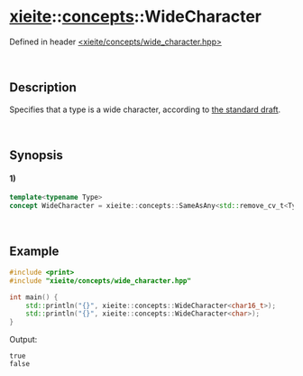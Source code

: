 # [xieite](../../xieite.md)\:\:[concepts](../../concepts.md)\:\:WideCharacter
Defined in header [<xieite/concepts/wide_character.hpp>](../../../include/xieite/concepts/wide_character.hpp)

&nbsp;

## Description
Specifies that a type is a wide character, according to [the standard draft](https://eel.is/c++draft/basic.fundamental#8).

&nbsp;

## Synopsis
#### 1)
```cpp
template<typename Type>
concept WideCharacter = xieite::concepts::SameAsAny<std::remove_cv_t<Type>, wchar_t, char16_t, char32_t>;
```

&nbsp;

## Example
```cpp
#include <print>
#include "xieite/concepts/wide_character.hpp"

int main() {
    std::println("{}", xieite::concepts::WideCharacter<char16_t>);
    std::println("{}", xieite::concepts::WideCharacter<char>);
}
```
Output:
```
true
false
```
